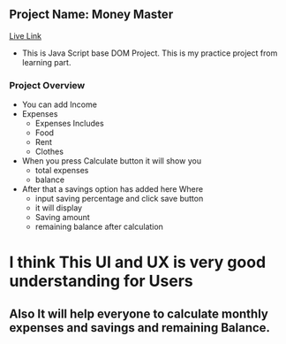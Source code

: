 ## Project Name: Money Master

[Live Link](https://monthly-calculator-brings-your-life-easier.netlify.app/)


* This is Java Script base DOM Project. This is my practice project from learning part.

### Project Overview

- You can add Income
- Expenses
    * Expenses Includes
    - Food
    - Rent
    - Clothes
- When you press Calculate button it will show you 
    - total expenses
    - balance
- After that a savings option has added here Where
    * input saving percentage and click save button
    * it will display
     - Saving amount
     - remaining balance after calculation

# I think This UI and UX is very good understanding for Users
## Also It will help everyone to calculate monthly expenses and savings and remaining Balance. 
